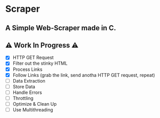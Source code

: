 # Scraper

A Simple Web-Scraper made in C.
---

⚠️ Work In Progress ⚠️
---
- [X] HTTP GET Request
- [X] Filter out the stinky HTML
- [X] Process Links
- [X] Follow Links (grab the link, send anotha HTTP GET request, repeat)
- [ ] Data Extraction
- [ ] Store Data
- [ ] Handle Errors
- [ ] Throttling
- [ ] Optimize & Clean Up
- [ ] Use Multithreading
